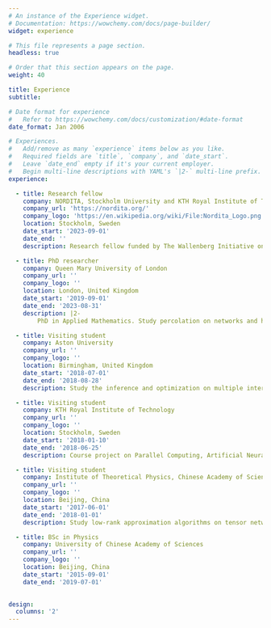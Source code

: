 ```yaml
---
# An instance of the Experience widget.
# Documentation: https://wowchemy.com/docs/page-builder/
widget: experience

# This file represents a page section.
headless: true

# Order that this section appears on the page.
weight: 40

title: Experience
subtitle:

# Date format for experience
#   Refer to https://wowchemy.com/docs/customization/#date-format
date_format: Jan 2006

# Experiences.
#   Add/remove as many `experience` items below as you like.
#   Required fields are `title`, `company`, and `date_start`.
#   Leave `date_end` empty if it's your current employer.
#   Begin multi-line descriptions with YAML's `|2-` multi-line prefix.
experience:

  - title: Research fellow
    company: NORDITA, Stockholm University and KTH Royal Institute of Technology
    company_url: 'https://nordita.org/'
    company_logo: 'https://en.wikipedia.org/wiki/File:Nordita_Logo.png'
    location: Stockholm, Sweden
    date_start: '2023-09-01'
    date_end: ''
    description: Research fellow funded by The Wallenberg Initiative on Networks and Quantum Information (WINQ).

  - title: PhD researcher
    company: Queen Mary University of London
    company_url: ''
    company_logo: ''
    location: London, United Kingdom
    date_start: '2019-09-01'
    date_end: '2023-08-31'
    description: |2-
        PhD in Applied Mathematics. Study percolation on networks and higher-order structures under the supervision of Prof. Ginestra Bianconi.

  - title: Visiting student
    company: Aston University
    company_url: ''
    company_logo: ''
    location: Birmingham, United Kingdom
    date_start: '2018-07-01'
    date_end: '2018-08-28'
    description: Study the inference and optimization on multiple interacting spreading processes under the supervision of Prof. David Saad.

  - title: Visiting student
    company: KTH Royal Institute of Technology
    company_url: ''
    company_logo: ''
    location: Stockholm, Sweden
    date_start: '2018-01-10'
    date_end: '2018-06-25'
    description: Course project on Parallel Computing, Artificial Neural Networks and Deep Learning.

  - title: Visiting student
    company: Institute of Theoretical Physics, Chinese Academy of Sciences
    company_url: ''
    company_logo: ''
    location: Beijing, China
    date_start: '2017-06-01'
    date_end: '2018-01-01'
    description: Study low-rank approximation algorithms on tensor networks under the supervision of Prof. Pan Zhang.

  - title: BSc in Physics
    company: University of Chinese Academy of Sciences
    company_url: ''
    company_logo: ''
    location: Beijing, China
    date_start: '2015-09-01'
    date_end: '2019-07-01'

  
design:
  columns: '2'
---
```

